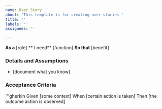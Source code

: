 ```yaml
---
name: User Story
about: 'This template is for creating user stories '
title: ''
labels: ''
assignees: ''

---
```


**As a** [role]
** I need** [function]
**So that** [benefit]

### Details and Assumptions
* [document what you know]

### Acceptance Criteria

'''gherkin
Given [some context]
When [certain action is taken]
Then [the outcome action is observed]
